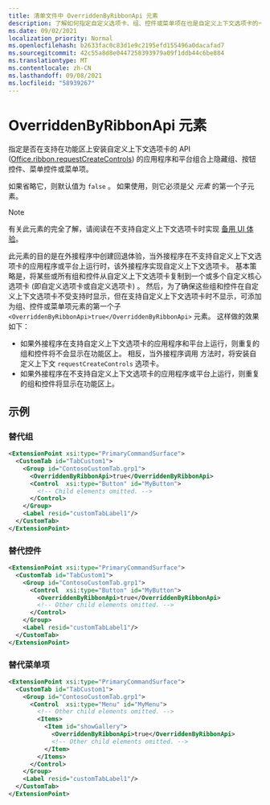 ```yaml
---
title: 清单文件中 OverriddenByRibbonApi 元素
description: 了解如何指定自定义选项卡、组、控件或菜单项在也是自定义上下文选项卡的一部分时不应显示。
ms.date: 09/02/2021
localization_priority: Normal
ms.openlocfilehash: b2633fac0c83d1e9c2195efd155496a0dacafad7
ms.sourcegitcommit: 42c55a8d8e0447258393979a09f1ddb44c6be884
ms.translationtype: MT
ms.contentlocale: zh-CN
ms.lasthandoff: 09/08/2021
ms.locfileid: "58939267"
---
```

# <a name="overriddenbyribbonapi-element"></a>OverriddenByRibbonApi 元素

指定是否在支持在功能区[](control.md#button-control)上安装自定义[](control.md#menu-dropdown-button-controls)上下文选项卡的 API ([Office.ribbon.requestCreateControls](/javascript/api/office/office.ribbon?view=common-js&preserve-view=true#requestCreateControls_tabDefinition_)) 的应用程序和平台组合上隐藏组、按钮控件、菜单控件或菜单项。 [](group.md)

如果省略它，则默认值为 `false` 。 如果使用，则它必须是父 *元素* 的第一个子元素。

> [!NOTE]
> 有关此元素的完全了解，请阅读在不支持自定义上下文选项卡时实现 [备用 UI 体验](../../design/contextual-tabs.md#implement-an-alternate-ui-experience-when-custom-contextual-tabs-are-not-supported)。

此元素的目的是在外接程序中创建回退体验，当外接程序在不支持自定义上下文选项卡的应用程序或平台上运行时，该外接程序实现自定义上下文选项卡。 基本策略是，将某些或所有组和控件从自定义上下文选项卡复制到一个或多个自定义核心选项卡 (即自定义选项卡或自定义选项卡) 。  然后，为了确保这些组和控件在自定义上下文选项卡不受支持时显示，但在支持自定义上下文选项卡时不显示，可添加为组、控件或菜单项元素的第一个子 `<OverriddenByRibbonApi>true</OverriddenByRibbonApi>` 元素。   这样做的效果如下：

- 如果外接程序在支持自定义上下文选项卡的应用程序和平台上运行，则重复的组和控件将不会显示在功能区上。 相反，当外接程序调用 方法时，将安装自定义上下文 `requestCreateControls` 选项卡。
- 如果外接程序在不支持自定义上下文选项卡的应用程序或平台上运行，则重复的组和控件将显示在功能区上。

## <a name="examples"></a>示例

### <a name="overriding-a-group"></a>替代组

```xml
<ExtensionPoint xsi:type="PrimaryCommandSurface">
  <CustomTab id="TabCustom1">
    <Group id="ContosoCustomTab.grp1">
      <OverriddenByRibbonApi>true</OverriddenByRibbonApi>
      <Control  xsi:type="Button" id="MyButton">
        <!-- Child elements omitted. -->
      </Control>
    </Group>
    <Label resid="customTabLabel1"/>
  </CustomTab>
</ExtensionPoint>
```

### <a name="overriding-a-control"></a>替代控件

```xml
<ExtensionPoint xsi:type="PrimaryCommandSurface">
  <CustomTab id="TabCustom1">
    <Group id="ContosoCustomTab.grp1">
      <Control  xsi:type="Button" id="MyButton">
        <OverriddenByRibbonApi>true</OverriddenByRibbonApi>
        <!-- Other child elements omitted. -->
      </Control>
    </Group>
    <Label resid="customTabLabel1"/>
  </CustomTab>
</ExtensionPoint>
```

### <a name="overriding-a-menu-item"></a>替代菜单项

```xml
<ExtensionPoint xsi:type="PrimaryCommandSurface">
  <CustomTab id="TabCustom1">
    <Group id="ContosoCustomTab.grp1">
      <Control  xsi:type="Menu" id="MyMenu">
        <!-- Other child elements omitted. -->
        <Items>
          <Item id="showGallery">
            <OverriddenByRibbonApi>true</OverriddenByRibbonApi>
            <!-- Other child elements omitted. -->
          </Item>
        </Items>
      </Control>
    </Group>
    <Label resid="customTabLabel1"/>
  </CustomTab>
</ExtensionPoint>
```
